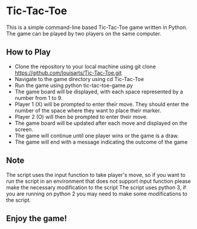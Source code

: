 # Tic-Tac-Toe


This is a simple command-line based Tic-Tac-Toe game written in Python. The game can be played by two players on the same computer.

## How to Play

- Clone the repository to your local machine using git clone https://github.com/louisarts/Tic-Tac-Toe.git
- Navigate to the game directory using cd Tic-Tac-Toe
- Run the game using python tic-tac-toe-game.py
- The game board will be displayed, with each space represented by a number from 1 to 9.
- Player 1 (X) will be prompted to enter their move. They should enter the number of the space where they want to place their marker.
- Player 2 (O) will then be prompted to enter their move.
- The game board will be updated after each move and displayed on the screen.
- The game will continue until one player wins or the game is a draw.
- The game will end with a message indicating the outcome of the game

## Note

The script uses the input function to take player's move, so if you want to run the script in an environment that does not support input function please make the necessary modification to the script
The script uses python 3, if you are running on python 2 you may need to make some modifications to the script.

## Enjoy the game!



